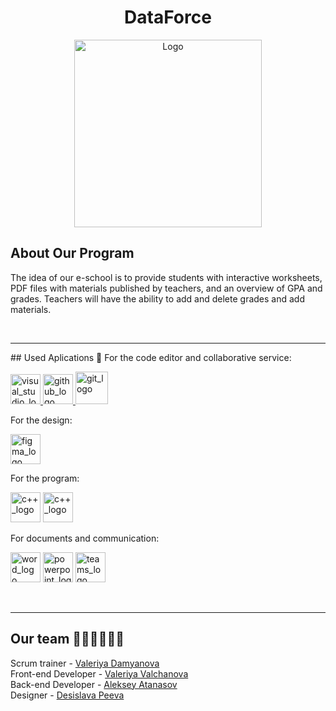<h1 align="center">DataForce</h1>
<div align="center">
  <img src="![dataforce logo](https://github.com/user-attachments/assets/cc9314c2-3fbe-457b-a2fd-e49ce7c320a4)" alt="Logo" width="300"/>
</div>

## About Our Program
The idea of ​​our e-school is to provide students with interactive worksheets, PDF files with materials published by teachers, and an overview of GPA and grades. Teachers will have the ability to add and delete grades and add materials.

<br>
<hr>
## Used Aplications 🔧
For the code editor and collaborative service:
<p align="left">
  <a href="https://visualstudio.microsoft.com/"><img src="https://static.wikia.nocookie.net/logopedia/images/6/62/Brand_Visual_Studio_Win_2019.svg/revision/latest/scale-to-width-down/250?cb=20191019024151" alt="visual_studio_logo" width=48px /> </a>
  <a href="https://github.com/dashboard"><img src="https://img.icons8.com/nolan/344/github.png" alt="github_logo" width=48px /> </a>
  <a href="https://git-scm.com/"><img src="https://img.icons8.com/nolan/344/git.png" alt="git_logo" width=52px /></a>
</p>

For the design:
<p align="left">
  <a href="https://www.figma.com/files/team/1385910562731979983/recents-and-sharing?fuid=1385910558285597179"><img src="https://www.figma.com/using-the-figma-brand/" alt="figma_logo" width=48px /> </a>
</p>

For the program:
<p align="left">
  <a href="https://cplusplus.com/"><img src="https://upload.wikimedia.org/wikipedia/commons/thumb/1/18/ISO_C%2B%2B_Logo.svg/1822px-ISO_C%2B%2B_Logo.svg.png" alt="c++_logo" width=48px /></a>
   <a href="https://www.qt.io/"><img src="https://www.google.com/url?sa=i&url=https%3A%2F%2Fgithub.com%2Fqt&psig=AOvVaw3_n8sd_-UR5fH45mMNHyQ6&ust=1740941860541000&source=images&cd=vfe&opi=89978449&ved=0CBQQjRxqFwoTCJCDwfrH6YsDFQAAAAAdAAAAABAI" alt="c++_logo" width=48px /></a>
</p>  
For documents and communication:
<p align="left">
  <a href="https://www.microsoft.com/en-us/microsoft-365/word?msockid=39e6725c97be65811ad566e29617647a"><img src="https://img.icons8.com/color/344/ms-word.png" alt="word_logo" width=48px /></a>
  <a href="https://www.microsoft.com/en-us/microsoft-365/powerpoint?msockid=39e6725c97be65811ad566e29617647a"><img src="https://img.icons8.com/color/344/ms-powerpoint.png" alt="powerpoint_logo" width=48px /></a>
  <a href="https://teams.microsoft.com/v2/?skipauthstrap=1"><img src="https://img.icons8.com/color/344/microsoft-teams.png" alt="teams_logo" width=48px /></a>
</p>
<br>
<hr>

## Our team 👩🏻‍💻🧑🏼‍💻
Scrum trainer - <a href = "https://github.com/VMDamyanova23"> Valeriya Damyanova </a><br>
Front-end Developer - <a href = "https://github.com/VVValchanova23"> Valeriya Valchanova </a><br>
Back-end Developer - <a href = "https://github.com/AYAAtanasov23"> Aleksey Atanasov </a><br>
Designer - <a href = "https://github.com/DVPeeva23"> Desislava Peeva </a><br>



